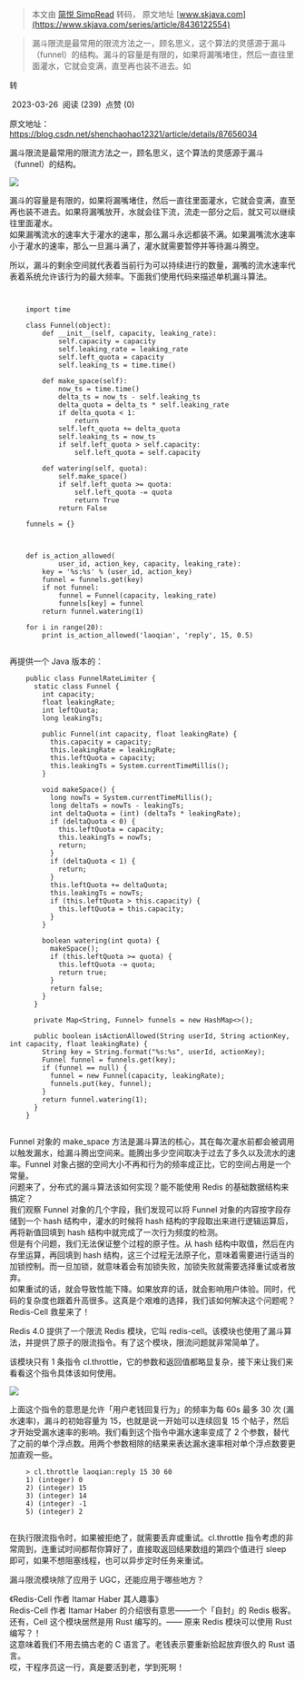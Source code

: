 > 本文由 [简悦 SimpRead](http://ksria.com/simpread/) 转码， 原文地址 [www.skjava.com](https://www.skjava.com/series/article/8436122554)

> 漏斗限流是最常用的限流方法之一，顾名思义，这个算法的灵感源于漏斗（funnel）的结构。漏斗的容量是有限的，如果将漏嘴堵住，然后一直往里面灌水，它就会变满，直至再也装不进去。如

转

 2023-03-26  阅读 (239)  点赞 (0)

原文地址：https://blog.csdn.net/shenchaohao12321/article/details/87656034

漏斗限流是最常用的限流方法之一，顾名思义，这个算法的灵感源于漏斗（funnel）的结构。

![](http://image.skjava.com/article/series/redis/202303261120590061.png)

漏斗的容量是有限的，如果将漏嘴堵住，然后一直往里面灌水，它就会变满，直至再也装不进去。如果将漏嘴放开，水就会往下流，流走一部分之后，就又可以继续往里面灌水。  
如果漏嘴流水的速率大于灌水的速率，那么漏斗永远都装不满。如果漏嘴流水速率小于灌水的速率，那么一旦漏斗满了，灌水就需要暂停并等待漏斗腾空。

所以，漏斗的剩余空间就代表着当前行为可以持续进行的数量，漏嘴的流水速率代表着系统允许该行为的最大频率。下面我们使用代码来描述单机漏斗算法。

```
    
     
    import time 
     
    class Funnel(object): 
        def __init__(self, capacity, leaking_rate): 
            self.capacity = capacity  
            self.leaking_rate = leaking_rate  
            self.left_quota = capacity  
            self.leaking_ts = time.time()  
     
        def make_space(self): 
            now_ts = time.time() 
            delta_ts = now_ts - self.leaking_ts  
            delta_quota = delta_ts * self.leaking_rate  
            if delta_quota < 1:  
                return 
            self.left_quota += delta_quota  
            self.leaking_ts = now_ts  
            if self.left_quota > self.capacity:  
                self.left_quota = self.capacity 
     
        def watering(self, quota): 
            self.make_space() 
            if self.left_quota >= quota:  
                self.left_quota -= quota 
                return True 
            return False 
     
    funnels = {}  
     
    
    
    def is_action_allowed( 
            user_id, action_key, capacity, leaking_rate): 
        key = '%s:%s' % (user_id, action_key) 
        funnel = funnels.get(key) 
        if not funnel: 
            funnel = Funnel(capacity, leaking_rate) 
            funnels[key] = funnel 
        return funnel.watering(1) 
     
    for i in range(20): 
        print is_action_allowed('laoqian', 'reply', 15, 0.5) 


```

再提供一个 Java 版本的：

```
    public class FunnelRateLimiter { 
      static class Funnel { 
        int capacity; 
        float leakingRate; 
        int leftQuota; 
        long leakingTs; 
    
        public Funnel(int capacity, float leakingRate) { 
          this.capacity = capacity; 
          this.leakingRate = leakingRate; 
          this.leftQuota = capacity; 
          this.leakingTs = System.currentTimeMillis(); 
        } 
     
        void makeSpace() { 
          long nowTs = System.currentTimeMillis(); 
          long deltaTs = nowTs - leakingTs; 
          int deltaQuota = (int) (deltaTs * leakingRate); 
          if (deltaQuota < 0) { 
            this.leftQuota = capacity; 
            this.leakingTs = nowTs; 
            return; 
          } 
          if (deltaQuota < 1) { 
            return; 
          } 
          this.leftQuota += deltaQuota; 
          this.leakingTs = nowTs; 
          if (this.leftQuota > this.capacity) { 
            this.leftQuota = this.capacity; 
          } 
        } 
     
        boolean watering(int quota) { 
          makeSpace(); 
          if (this.leftQuota >= quota) { 
            this.leftQuota -= quota; 
            return true; 
          } 
          return false; 
        } 
      } 
     
      private Map<String, Funnel> funnels = new HashMap<>(); 
     
      public boolean isActionAllowed(String userId, String actionKey, int capacity, float leakingRate) { 
        String key = String.format("%s:%s", userId, actionKey); 
        Funnel funnel = funnels.get(key); 
        if (funnel == null) { 
          funnel = new Funnel(capacity, leakingRate); 
          funnels.put(key, funnel); 
        } 
        return funnel.watering(1); 
      } 
    } 


```

Funnel 对象的 make_space 方法是漏斗算法的核心，其在每次灌水前都会被调用以触发漏水，给漏斗腾出空间来。能腾出多少空间取决于过去了多久以及流水的速率。Funnel 对象占据的空间大小不再和行为的频率成正比，它的空间占用是一个常量。  
问题来了，分布式的漏斗算法该如何实现？能不能使用 Redis 的基础数据结构来搞定？  
我们观察 Funnel 对象的几个字段，我们发现可以将 Funnel 对象的内容按字段存储到一个 hash 结构中，灌水的时候将 hash 结构的字段取出来进行逻辑运算后，再将新值回填到 hash 结构中就完成了一次行为频度的检测。  
但是有个问题，我们无法保证整个过程的原子性。从 hash 结构中取值，然后在内存里运算，再回填到 hash 结构，这三个过程无法原子化，意味着需要进行适当的加锁控制。而一旦加锁，就意味着会有加锁失败，加锁失败就需要选择重试或者放弃。  
如果重试的话，就会导致性能下降。如果放弃的话，就会影响用户体验。同时，代码的复杂度也跟着升高很多。这真是个艰难的选择，我们该如何解决这个问题呢？Redis-Cell 救星来了！

Redis 4.0 提供了一个限流 Redis 模块，它叫 redis-cell。该模块也使用了漏斗算法，并提供了原子的限流指令。有了这个模块，限流问题就非常简单了。

该模块只有 1 条指令 cl.throttle，它的参数和返回值都略显复杂，接下来让我们来看看这个指令具体该如何使用。

![](http://image.skjava.com/article/series/redis/202303261121000762.png)

上面这个指令的意思是允许「用户老钱回复行为」的频率为每 60s 最多 30 次 (漏水速率)，漏斗的初始容量为 15，也就是说一开始可以连续回复 15 个帖子，然后才开始受漏水速率的影响。我们看到这个指令中漏水速率变成了 2 个参数，替代了之前的单个浮点数。用两个参数相除的结果来表达漏水速率相对单个浮点数要更加直观一些。

```
    > cl.throttle laoqian:reply 15 30 60 
    1) (integer) 0   
    2) (integer) 15  
    3) (integer) 14  
    4) (integer) -1  
    5) (integer) 2   


```

在执行限流指令时，如果被拒绝了，就需要丢弃或重试。cl.throttle 指令考虑的非常周到，连重试时间都帮你算好了，直接取返回结果数组的第四个值进行 sleep 即可，如果不想阻塞线程，也可以异步定时任务来重试。

漏斗限流模块除了应用于 UGC，还能应用于哪些地方？

《Redis-Cell 作者 Itamar Haber 其人趣事》  
Redis-Cell 作者 Itamar Haber 的介绍很有意思——一个「自封」的 Redis 极客。还有，Cell 这个模块居然是用 Rust 编写的。—— 原来 Redis 模块可以使用 Rust 编写？！  
这意味着我们不用去搞古老的 C 语言了。老钱表示要重新拾起放弃很久的 Rust 语言。  
哎，干程序员这一行，真是要活到老，学到死啊！
